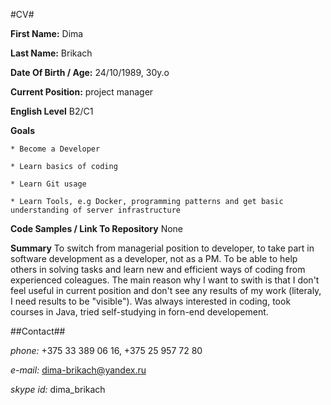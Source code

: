 #CV#

**First Name:** Dima  

**Last Name:** Brikach 

**Date Of Birth / Age:** 24/10/1989, 30y.o  

**Current Position:** project manager  

**English Level** B2/C1  

**Goals**  

    * Become a Developer  

    * Learn basics of coding 

    * Learn Git usage

    * Learn Tools, e.g Docker, programming patterns and get basic understanding of server infrastructure   

**Code Samples / Link To Repository** None

**Summary** To switch from managerial position to developer, to take part in software development as a developer, not as a PM. To be able to help others in solving tasks and learn new and efficient ways of coding from experienced coleagues. 
The main reason why I want to swith is that I don't feel useful in current position and don't see any results of my work (literaly, I need results to be "visible").
Was always interested in coding, took courses in Java, tried self-studying in forn-end developement. 

##Contact##

*phone:* +375 33 389 06 16, +375 25 957 72 80

*e-mail:* dima-brikach@yandex.ru

*skype id:* dima_brikach